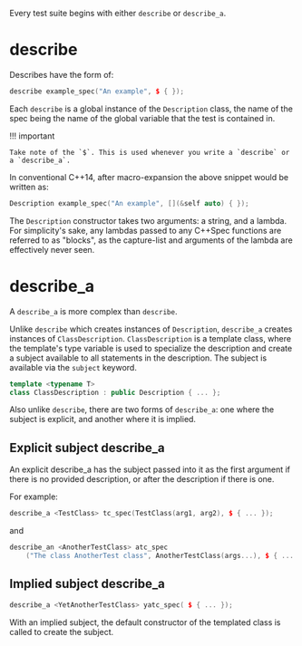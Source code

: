 Every test suite begins with either `describe` or `describe_a`.

# describe

Describes have the form of:

```c++
describe example_spec("An example", $ { });
```

Each `describe` is a global instance of the `Description` class, the name of the spec being the name of the global variable that the test is contained in.

!!! important

```
Take note of the `$`. This is used whenever you write a `describe` or a `describe_a`.
```

In conventional C++14, after macro-expansion the above snippet would be written as:

```c++
Description example_spec("An example", [](&self auto) { });
```

The `Description` constructor takes two arguments: a string, and a lambda. For simplicity's sake, any lambdas passed to any C++Spec functions are referred to as "blocks", as the capture-list and arguments of the lambda are effectively never seen.

# describe_a

A `describe_a` is more complex than `describe`.

Unlike `describe` which creates instances of `Description`, `describe_a` creates instances of `ClassDescription`. `ClassDescription` is a template class, where the template's type variable is used to specialize the description and create a subject available to all statements in the description. The subject is available via the `subject` keyword.

```c++
template <typename T>
class ClassDescription : public Description { ... };
```

Also unlike `describe`, there are two forms of `describe_a`: one where the subject is explicit, and another where it is implied.

## Explicit subject describe_a

An explicit describe_a has the subject passed into it as the first argument if there is no provided description, or after the description if there is one.

For example:

```c++
describe_a <TestClass> tc_spec(TestClass(arg1, arg2), $ { ... });
```

and

```c++
describe_an <AnotherTestClass> atc_spec
    ("The class AnotherTest class", AnotherTestClass(args...), $ { ... });
```

## Implied subject describe_a

```c++
describe_a <YetAnotherTestClass> yatc_spec( $ { ... });
```

With an implied subject, the default constructor of the templated class is called to create the subject.
